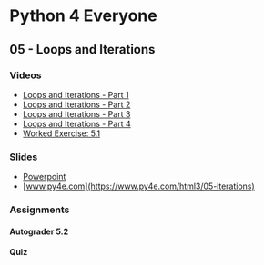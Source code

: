 # Python 4 Everyone

## 05 - Loops and Iterations

### Videos

- [Loops and Iterations - Part 1](https://youtu.be/FzpurxjwmsM)
- [Loops and Iterations - Part 2](https://youtu.be/5QDrj5ogPYc)
- [Loops and Iterations - Part 3](https://youtu.be/xsavQp8hd78)
- [Loops and Iterations - Part 4](https://youtu.be/yjlMMwf9Y5I)
- [Worked Exercise: 5.1](https://youtu.be/R2GrfqRofZc)

### Slides

- [Powerpoint](../Resources/Pythonlearn-04-Functions.pptx)
- [www.py4e.com](https://www.py4e.com/html3/05-iterations)

### Assignments

#### Autograder 5.2

<!-- ![Image of Autograder Assignment 5.2](autograder-05.2.png)
![Image of Grade for Autograder Assignment 5.2](./grade-04.6.png) -->

#### Quiz

<!-- ![Image of quiz Assignment](quiz-05.png) -->

